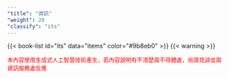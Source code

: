 ```yaml
---
"title": "資訊"
"weight": 20
"classify": "its"
---
```


{{< book-list id="its" data="items" color="#9b8eb0" >}}
{{< warning >}}
<p>
   <font color="red" size="2pt">本內容使用生成式人工智慧技術產生，若內容說明有不清楚與不得體處，尚請見諒並與資訊服務處反應</font>
</p>
